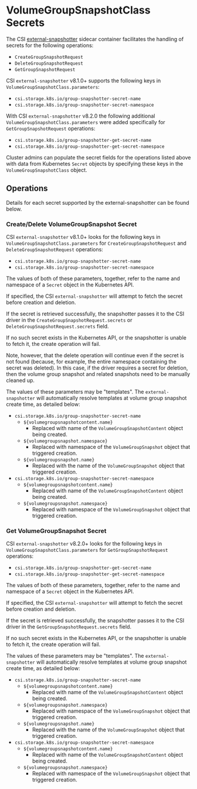 # VolumeGroupSnapshotClass Secrets

The CSI [external-snapshotter](external-snapshotter.md) sidecar container facilitates the handling of secrets for the following operations:
* `CreateGroupSnapshotRequest`
* `DeleteGroupSnapshotRequest`
* `GetGroupSnapshotRequest`

CSI `external-snapshotter` v8.1.0+ supports the following keys in `VolumeGroupSnapshotClass.parameters`:

* `csi.storage.k8s.io/group-snapshotter-secret-name`
* `csi.storage.k8s.io/group-snapshotter-secret-namespace`

With CSI `external-snapshotter` v8.2.0 the following additional `VolumeGroupSnapshotClass.parameters` were added specifically for `GetGroupSnapshotRequest` operations:

* `csi.storage.k8s.io/group-snapshotter-get-secret-name`
* `csi.storage.k8s.io/group-snapshotter-get-secret-namespace`

Cluster admins can populate the secret fields for the operations listed above with data from Kubernetes `Secret` objects by specifying these keys in the `VolumeGroupSnapshotClass` object.

## Operations
Details for each secret supported by the external-snapshotter can be found below.

### Create/Delete VolumeGroupSnapshot Secret

CSI `external-snapshotter` v8.1.0+ looks for the following keys in `VolumeGroupSnapshotClass.parameters` for `CreateGroupSnapshotRequest` and `DeleteGroupSnapshotRequest` operations:

* `csi.storage.k8s.io/group-snapshotter-secret-name`
* `csi.storage.k8s.io/group-snapshotter-secret-namespace`

The values of both of these parameters, together, refer to the name and namespace of a `Secret` object in the Kubernetes API.

If specified, the CSI `external-snapshotter` will attempt to fetch the secret before creation and deletion.

If the secret is retrieved successfully, the snapshotter passes it to the CSI driver in the `CreateGroupSnapshotRequest.secrets` or `DeleteGroupSnapshotRequest.secrets` field.

If no such secret exists in the Kubernetes API, or the snapshotter is unable to fetch it, the create operation will fail.

Note, however, that the delete operation will continue even if the secret is not found (because, for example, the entire namespace containing the secret was deleted). In this case, if the driver requires a secret for deletion, then the volume group snapshot and related snapshots need to be manually cleaned up.

The values of these parameters may be "templates". The `external-snapshotter` will automatically resolve templates at volume group snapshot create time, as detailed below:

* `csi.storage.k8s.io/group-snapshotter-secret-name`
  * `${volumegroupsnapshotcontent.name}`
    * Replaced with name of the `VolumeGroupSnapshotContent` object being created.
  * `${volumegroupsnapshot.namespace}`
    * Replaced with namespace of the `VolumeGroupSnapshot` object that triggered creation.
  * `${volumegroupsnapshot.name}`
    * Replaced with the name of the `VolumeGroupSnapshot` object that triggered creation.
* `csi.storage.k8s.io/group-snapshotter-secret-namespace`
  * `${volumegroupsnapshotcontent.name}`
    * Replaced with name of the `VolumeGroupSnapshotContent` object being created.
  * `${volumegroupsnapshot.namespace}`
    * Replaced with namespace of the `VolumeGroupSnapshot` object that triggered creation.

### Get VolumeGroupSnapshot Secret

CSI `external-snapshotter` v8.2.0+ looks for the following keys in `VolumeGroupSnapshotClass.parameters` for `GetGroupSnapshotRequest` operations:

* `csi.storage.k8s.io/group-snapshotter-get-secret-name`
* `csi.storage.k8s.io/group-snapshotter-get-secret-namespace`

The values of both of these parameters, together, refer to the name and namespace of a `Secret` object in the Kubernetes API.

If specified, the CSI `external-snapshotter` will attempt to fetch the secret before creation and deletion.

If the secret is retrieved successfully, the snapshotter passes it to the CSI driver in the `GetGroupSnapshotRequest.secrets` field.

If no such secret exists in the Kubernetes API, or the snapshotter is unable to fetch it, the create operation will fail.

The values of these parameters may be "templates". The `external-snapshotter` will automatically resolve templates at volume group snapshot create time, as detailed below:

* `csi.storage.k8s.io/group-snapshotter-secret-name`
  * `${volumegroupsnapshotcontent.name}`
    * Replaced with name of the `VolumeGroupSnapshotContent` object being created.
  * `${volumegroupsnapshot.namespace}`
    * Replaced with namespace of the `VolumeGroupSnapshot` object that triggered creation.
  * `${volumegroupsnapshot.name}`
    * Replaced with the name of the `VolumeGroupSnapshot` object that triggered creation.
* `csi.storage.k8s.io/group-snapshotter-secret-namespace`
  * `${volumegroupsnapshotcontent.name}`
    * Replaced with name of the `VolumeGroupSnapshotContent` object being created.
  * `${volumegroupsnapshot.namespace}`
    * Replaced with namespace of the `VolumeGroupSnapshot` object that triggered creation.
